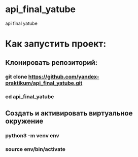 # api_final_yatube
api final yatube
# Как запустить проект:
## Клонировать репозиторий:
### git clone https://github.com/yandex-praktikum/api_final_yatube.git
### cd api_final_yatube
## Создать и активировать виртуальное окружение
### python3 -m venv env
### source env/bin/activate